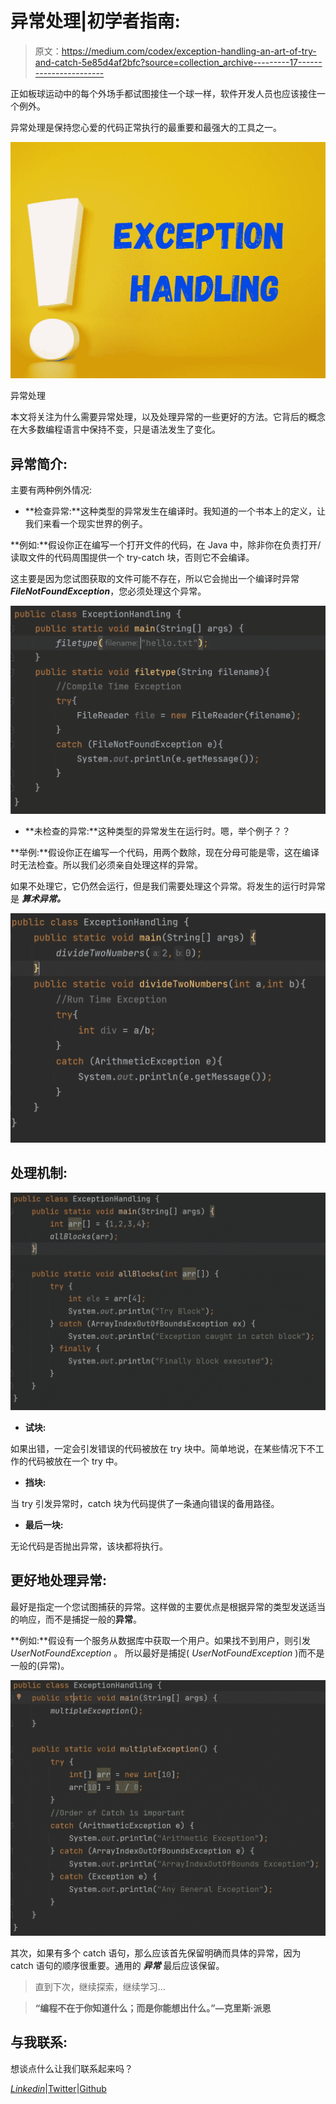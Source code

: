 # 异常处理|初学者指南:

> 原文：<https://medium.com/codex/exception-handling-an-art-of-try-and-catch-5e85d4af2bfc?source=collection_archive---------17----------------------->

正如板球运动中的每个外场手都试图接住一个球一样，软件开发人员也应该接住一个例外。

异常处理是保持您心爱的代码正常执行的最重要和最强大的工具之一。

![](img/5cb73ecc253c66799d196491fa6f0df8.png)

异常处理

本文将关注为什么需要异常处理，以及处理异常的一些更好的方法。它背后的概念在大多数编程语言中保持不变，只是语法发生了变化。

## 异常简介:

主要有两种例外情况:

*   **检查异常:**这种类型的异常发生在编译时。我知道的一个书本上的定义，让我们来看一个现实世界的例子。

**例如:**假设你正在编写一个打开文件的代码，在 Java 中，除非你在负责打开/读取文件的代码周围提供一个 try-catch 块，否则它不会编译。

这主要是因为您试图获取的文件可能不存在，所以它会抛出一个编译时异常***FileNotFoundException***，您必须处理这个异常。

![](img/59046cd2111e4cf22c3f206990649d5e.png)

*   **未检查的异常:**这种类型的异常发生在运行时。嗯，举个例子？？

**举例:**假设你正在编写一个代码，用两个数除，现在分母可能是零，这在编译时无法检查。所以我们必须亲自处理这样的异常。

如果不处理它，它仍然会运行，但是我们需要处理这个异常。将发生的运行时异常是 ***算术异常。***

![](img/144975dc7c7cd080347f34ccab631ae8.png)

## 处理机制:

![](img/51b30e1e4ba8ce6a198773fea2ad2bd6.png)

*   **试块:**

如果出错，一定会引发错误的代码被放在 try 块中。简单地说，在某些情况下不工作的代码被放在一个 try 中。

*   **挡块:**

当 try 引发异常时，catch 块为代码提供了一条通向错误的备用路径。

*   **最后一块:**

无论代码是否抛出异常，该块都将执行。

## 更好地处理异常:

最好是指定一个您试图捕获的异常。这样做的主要优点是根据异常的类型发送适当的响应，而不是捕捉一般的**异常**。

**例如:**假设有一个服务从数据库中获取一个用户。如果找不到用户，则引发 *UserNotFoundException* 。
所以最好是捕捉( *UserNotFoundException* )而不是一般的(异常)。

![](img/ff74365af4b8cd992192f806a3ac05df.png)

其次，如果有多个 catch 语句，那么应该首先保留明确而具体的异常，因为 catch 语句的顺序很重要。通用的 ***异常*** 最后应该保留。

> 直到下次，继续探索，继续学习…

> **“编程不在于你知道什么；而是你能想出什么。”—克里斯·派恩**

## 与我联系:

想谈点什么让我们联系起来吗？

[*Linkedin*](https://www.linkedin.com/in/pranjal-goyal-9b911b170/)|[Twitter](https://twitter.com/pranjalgoyal13)|[Github](https://github.com/pranjalg13)